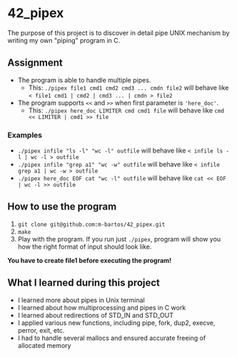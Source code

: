 # 42_pipex
The purpose of this project is to discover in detail pipe UNIX mechanism by writing my own "piping" program in C.

## Assignment
* The program is able to handle multiple pipes.
  * This: `./pipex file1 cmd1 cmd2 cmd3 ... cmdn file2` will behave like `< file1 cmd1 | cmd2 | cmd3 ... | cmdn > file2`
* The program supports `<<` and `>>` when first parameter is `'here_doc'`.
  * This: `./pipex here_doc LIMITER cmd cmd1 file` will behave like `cmd << LIMITER | cmd1 >> file`

### Examples
* `./pipex infile "ls -l" "wc -l" outfile` will behave like `< infile ls -l | wc -l > outfile`
* `./pipex infile "grep a1" "wc -w" outfile` will behave like `< infile grep a1 | wc -w > outfile`
* `./pipex here_doc EOF cat "wc -l" outfile` will behave like `cat << EOF | wc -l >> outfile`

## How to use the program
1. `git clone git@github.com:m-bartos/42_pipex.git`
2. `make`
3. Play with the program. If you run just `./pipex`, program will show you how the right format of input should look like.

**You have to create file1 before executing the program!**

## What I learned during this project
* I learned more about pipes in Unix terminal
* I learned about how multiprocessing and pipes in C work
* I learned about redirections of STD_IN and STD_OUT
* I applied various new functions, including pipe, fork, dup2, execve, perror, exit, etc.
* I had to handle several mallocs and ensured accurate freeing of allocated memory
